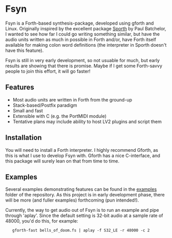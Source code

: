# Fsyn

Fsyn is a Forth-based synthesis-package, developed using gforth and Linux. 
Originally inspired by the excellent package
[Sporth](http://paulbatchelor.github.io/proj/sporth.html) by Paul Batchelor,
I wanted to see how far I could go writing something similar, but have the
audio units written as much in possible in Forth and/or, have Forth itself
available for making colon word definitions (the interpreter in Sporth
doesn't have this feature).

Fsyn is still in very early development, so not usuable for much, but early
results are showing that there is promise. Maybe if I get some Forth-savvy
people to join this effort, it will go faster!

## Features

- Most audio units are written in Forth from the ground-up
- Stack-based/Postfix paradigm
- Small and fast
- Extensible with C (e.g. the PortMIDI module)
- Tentative plans may include ability to host LV2 plugins and script them

## Installation

You will need to install a Forth interpreter. I highly recommend Gforth, as
this is what I use to develop Fsyn with. Gforth has a nice C-interface, and
this package will surely lean on that from time to time.


## Examples

Several examples demonstrating features can be found in 
the [examples](examples) folder of the repository. As this project is in
early development phase, there will be more (and fuller examples)
forthcoming (pun intended!).

Currently, the way to get audio out of Fsyn is to run an example and pipe
through 'aplay'. Since the default setting is 32-bit audio at a sample rate
of 48000, you'd do this, for example:

```
   gforth-fast bells_of_doom.fs | aplay -f S32_LE -r 48000 -c 2
```
